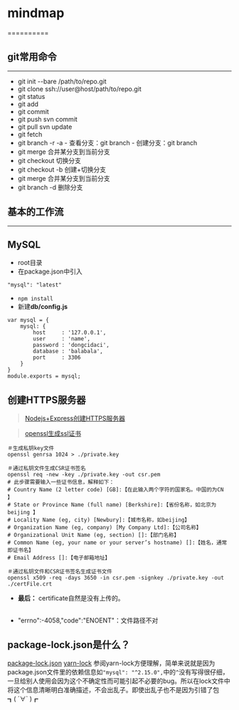 # mindmap
==========
## git常用命令
----------------
 - git init --bare /path/to/repo.git 
 - git clone ssh://user\@host/path/to/repo.git 
 - git status 
 - git add 
 - git commit 
 - git push svn commit
 - git pull svn update
 - git fetch 
 - git branch -r -a -   查看分支：git branch -   创建分支：git branch 
 - git merge 合并某分支到当前分支 
 - git checkout 切换分支 
 - git checkout -b 创建+切换分支 
 - git merge 合并某分支到当前分支 
 - git branch -d 删除分支

## 基本的工作流
------------
## MySQL
- root目录
- 在package.json中引入
```
"mysql": "latest"
```
- `npm install`
- 新建**db/config.js**
```
var mysql = {
    mysql: {
        host     : '127.0.0.1',
        user     : 'name',
        password : 'dongcidaci',
        database : 'balabala',
        port     : 3306
    }
}
module.exports = mysql;

```

## 创建HTTPS服务器
>[Nodejs+Express创建HTTPS服务器](http://www.jianshu.com/p/853099ae2edd)

>[openssl生成ssl证书](https://my.oschina.net/mzzyk/blog/543013)

 ```
＃生成私钥key文件
openssl genrsa 1024 > ./private.key

＃通过私钥文件生成CSR证书签名
openssl req -new -key ./private.key -out csr.pem
# 此步骤需要输入一些证书信息，解释如下：
# Country Name (2 letter code) [GB]:【在此输入两个字符的国家名。中国的为CN 】
# State or Province Name (full name) [Berkshire]:【省份名称，如北京为beijing 】
# Locality Name (eg, city) [Newbury]:【城市名称，如beijing】
# Organization Name (eg, company) [My Company Ltd]:【公司名称】
# Organizational Unit Name (eg, section) []:【部门名称】
# Common Name (eg, your name or your server’s hostname) []:【姓名，通常即证书名】
# Email Address []:【电子邮箱地址】

＃通过私钥文件和CSR证书签名生成证书文件
openssl x509 -req -days 3650 -in csr.pem -signkey ./private.key -out ./certFile.crt
```
- **最后：** certificate自然是没有上传的。


## 
- "errno":-4058,"code":"ENOENT"：文件路径不对

## package-lock.json是什么？
[package-lock.json](https://docs.npmjs.com/files/package-lock.json)
[yarn-lock](https://yarnpkg.com/zh-Hans/docs/yarn-lock)
参阅yarn-lock方便理解，简单来说就是因为package.json文件里的依赖信息如`"mysql": "^2.15.0",`中的`^`没有写得很仔细，一旦给别人使用会因为这个不确定性而可能引起不必要的bug。所以在lock文件中将这个信息清晰明白准确描述，不会出乱子。即使出乱子也不是因为引错了包┓( ´∀` )┏


